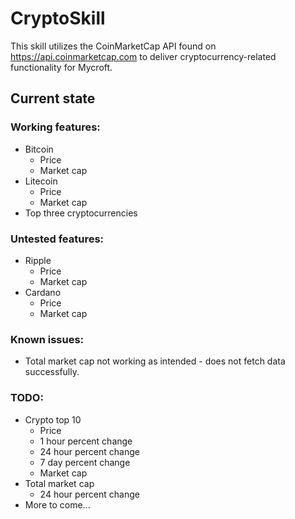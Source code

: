 # CryptoSkill

This skill utilizes the CoinMarketCap API found on https://api.coinmarketcap.com to deliver cryptocurrency-related functionality for Mycroft. 

## Current state

### Working features:
 - Bitcoin
    * Price
    * Market cap
 - Litecoin
    * Price
    * Market cap
 - Top three cryptocurrencies
 
### Untested features:
 - Ripple
    * Price
    * Market cap
 - Cardano
    * Price
    * Market cap

### Known issues:
- Total market cap not working as intended - does not fetch data successfully.

### TODO:
 - Crypto top 10
    * Price
    * 1 hour percent change
    * 24 hour percent change
    * 7 day percent change
    * Market cap
 - Total market cap
    * 24 hour percent change
 - More to come...